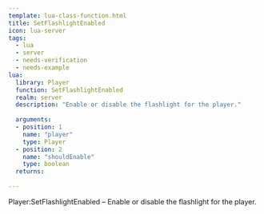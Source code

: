 ```yaml
---
template: lua-class-function.html
title: SetFlashlightEnabled
icon: lua-server
tags:
  - lua
  - server
  - needs-verification
  - needs-example
lua:
  library: Player
  function: SetFlashlightEnabled
  realm: server
  description: "Enable or disable the flashlight for the player."
  
  arguments:
  - position: 1
    name: "player"
    type: Player
  - position: 2
    name: "shouldEnable"
    type: boolean
  returns:
    
---
```


<div class="lua__search__keywords">
Player:SetFlashlightEnabled &#x2013; Enable or disable the flashlight for the player.
</div>
